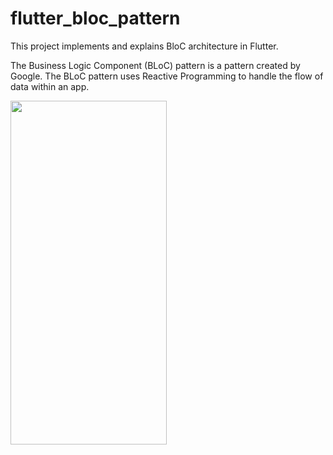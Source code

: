 # flutter_bloc_pattern

This project implements and explains BloC architecture in Flutter.

The Business Logic Component (BLoC) pattern is a pattern created by Google. The BLoC pattern uses Reactive Programming to handle the flow of data within an app. 

<img src="https://github.com/amitgupta0294/Flutter-BloC_Pattern/blob/master/Screenshot_1574944155.png" align="left" height="550" width="250" >



